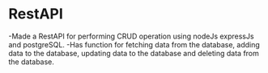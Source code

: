 # RestAPI

-Made a RestAPI for performing CRUD operation using nodeJs expressJs and postgreSQL.
-Has function for fetching data from the database, adding data to the database, updating data to the database and deleting data from the database.
